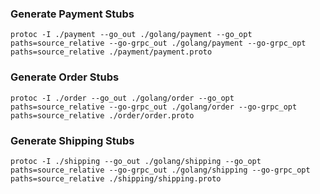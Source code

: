 ### Generate Payment Stubs
    
    protoc -I ./payment --go_out ./golang/payment --go_opt paths=source_relative --go-grpc_out ./golang/payment --go-grpc_opt paths=source_relative ./payment/payment.proto

### Generate Order Stubs

    protoc -I ./order --go_out ./golang/order --go_opt paths=source_relative --go-grpc_out ./golang/order --go-grpc_opt paths=source_relative ./order/order.proto

### Generate Shipping Stubs

    protoc -I ./shipping --go_out ./golang/shipping --go_opt paths=source_relative --go-grpc_out ./golang/shipping --go-grpc_opt paths=source_relative ./shipping/shipping.proto